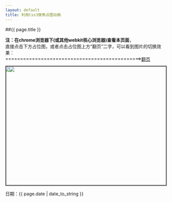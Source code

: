 ```yaml
---
layout: default
title: 利用Css3做焦点图动画
---
```


##{{ page.title }}

**注：在chrome浏览器下(或其他webkit核心浏览器)查看本页面**，  
直接点击下方占位图，或者点击占位图上方“翻页”二字，可以看到图片的切换效果：  
==============================================&gt;<a href="javascript:;" title="" id="bt">翻页</a>  

<style>
@-webkit-keyframes slide-in-right {
    from { -webkit-transform: translateX(100%); }
    to { -webkit-transform: translateX(0); }
}
@-webkit-keyframes slide-out-left {
    from { -webkit-transform: translateX(0); }
    to { -webkit-transform: translateX(-100%); }
}
.out, .in {
    -webkit-animation-timing-function: ease-out;
    -webkit-animation-duration: 350ms;
}
.out {
    -webkit-transform: translateX(-100%);
    -webkit-animation-name: slide-out-left;
}
.in {
    -webkit-transform: translateX(0);
    -webkit-animation-name: slide-in-right;
}
.box{width:500px;height:370px;position:relative;overflow:hidden;border:3px solid #666;}
a{position:absolute;}
</style>

<div id="box" class="box">
    <a href="/" class="in"><img src="http://dummyimage.com/500x370/ccc/f00" /></a>
    <a href="/" class="out"><img src="http://dummyimage.com/500x370/999/0f0" /></a>
    <a href="/" class="out"><img src="http://dummyimage.com/500x370/ccc/00f" /></a>
    <a href="/" class="out"><img src="http://dummyimage.com/500x370/999/ff0" /></a>
</div>

<script type="text/javascript">
var a=box.getElementsByTagName('a');
var num=-1;
function nextCard(m){
    for(var i=0;i<4;i++){
        a[i].className='out';
    }
    a[m].className='in';
}
bt.onclick=box.onclick=function(){
    num++;
    if(num>=4){
        num=0;
    }
    nextCard(num);
    return false;
}
box.click();
</script>


日期：{{ page.date | date_to_string }}  
<div class="ds-thread" data-thread-key="{{ page.title }}" data-title="{{ page.title }}" data-url="http://www.youku.com/"></div>
<!-- 多说公共JS代码 start (一个网页只需插入一次) -->
<script type="text/javascript">
var duoshuoQuery = {short_name:"duzhongbo86"};
    (function() {
        var ds = document.createElement('script');
        ds.type = 'text/javascript';ds.async = true;
        ds.src = (document.location.protocol == 'https:' ? 'https:' : 'http:') + '//static.duoshuo.com/embed.js';
        ds.charset = 'UTF-8';
        (document.getElementsByTagName('head')[0] 
         || document.getElementsByTagName('body')[0]).appendChild(ds);
    })();
</script>
<!-- 多说公共JS代码 end -->